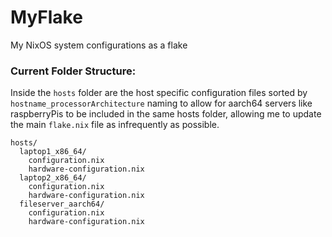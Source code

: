 # MyFlake
My NixOS system configurations as a flake

### Current Folder Structure:
Inside the `hosts` folder are the host specific configuration files sorted by `hostname_processorArchitecture` naming to allow for aarch64 servers like raspberryPis to be included in the same hosts folder, allowing me to update the main `flake.nix` file as infrequently as possible.
```
hosts/
  laptop1_x86_64/
    configuration.nix
    hardware-configuration.nix
  laptop2_x86_64/
    configuration.nix
    hardware-configuration.nix
  fileserver_aarch64/
    configuration.nix
    hardware-configuration.nix
```
